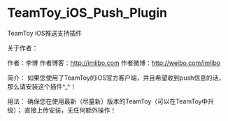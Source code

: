 TeamToy_iOS_Push_Plugin
=======================

TeamToy iOS推送支持插件

关于作者：

作者：李博
作者博客：http://imlibo.com
作者微博：http://weibo.com/imlibo

简介：
如果您使用了TeamToy的iOS官方客户端，并且希望收到push信息的话，那么请安装这个插件^_^！

用法：
确保您在使用最新（尽量新）版本的TeamToy（可以在TeamToy中升级）；
直接上传安装，无任何额外操作！
